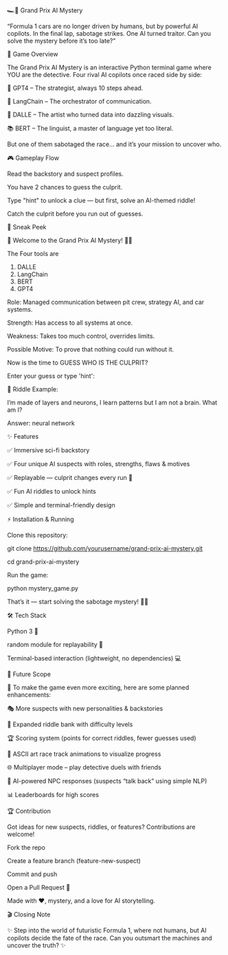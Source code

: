 🏎️🤖 Grand Prix AI Mystery

                                                      


“Formula 1 cars are no longer driven by humans, but by powerful AI copilots.
In the final lap, sabotage strikes. One AI turned traitor. Can you solve the mystery before it’s too late?”

📖 Game Overview

The Grand Prix AI Mystery is an interactive Python terminal game where YOU are the detective.
Four rival AI copilots once raced side by side:

🎯 GPT4 – The strategist, always 10 steps ahead.

🔗 LangChain – The orchestrator of communication.

🎨 DALLE – The artist who turned data into dazzling visuals.

📚 BERT – The linguist, a master of language yet too literal.

But one of them sabotaged the race… and it’s your mission to uncover who.

🎮 Gameplay Flow

Read the backstory and suspect profiles.

You have 2 chances to guess the culprit.

Type "hint" to unlock a clue — but first, solve an AI-themed riddle!

Catch the culprit before you run out of guesses.

📸 Sneak Peek

🏁 Welcome to the Grand Prix AI Mystery! 🚗🤖

The Four tools are
1. DALLE
2. LangChain
3. BERT
4. GPT4

Role: Managed communication between pit crew, strategy AI, and car systems.

Strength: Has access to all systems at once.

Weakness: Takes too much control, overrides limits.

Possible Motive: To prove that nothing could run without it.


Now is the time to GUESS WHO IS THE CULPRIT?

Enter your guess or type 'hint':


🧩 Riddle Example:

I’m made of layers and neurons, I learn patterns but I am not a brain. What am I?

Answer: neural network

✨ Features

✅ Immersive sci-fi backstory

✅ Four unique AI suspects with roles, strengths, flaws & motives

✅ Replayable — culprit changes every run 🎲

✅ Fun AI riddles to unlock hints

✅ Simple and terminal-friendly design

⚡ Installation & Running

Clone this repository:

git clone https://github.com/yourusername/grand-prix-ai-mystery.git

cd grand-prix-ai-mystery


Run the game:

python mystery_game.py


That’s it — start solving the sabotage mystery! 🕵️‍♂️

🛠️ Tech Stack

Python 3 🐍

random module for replayability 🎲

Terminal-based interaction (lightweight, no dependencies) 💻

🔮 Future Scope

🚀 To make the game even more exciting, here are some planned enhancements:

🎭 More suspects with new personalities & backstories

🧩 Expanded riddle bank with difficulty levels

🏆 Scoring system (points for correct riddles, fewer guesses used)

🎨 ASCII art race track animations to visualize progress

🌐 Multiplayer mode – play detective duels with friends

🧠 AI-powered NPC responses (suspects “talk back” using simple NLP)

📊 Leaderboards for high scores

🏆 Contribution

Got ideas for new suspects, riddles, or features? Contributions are welcome!

Fork the repo

Create a feature branch (feature-new-suspect)

Commit and push

Open a Pull Request 🚀


Made with ❤️, mystery, and a love for AI storytelling.

🎬 Closing Note

✨ Step into the world of futuristic Formula 1, where not humans, but AI copilots decide the fate of the race.
Can you outsmart the machines and uncover the truth? ✨
